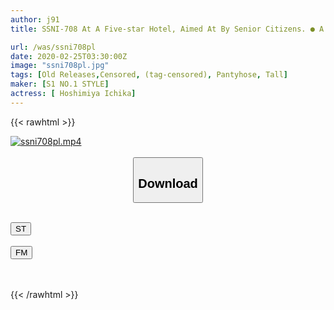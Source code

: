 ```yaml
---
author: j91
title: SSNI-708 At A Five-star Hotel, Aimed At By Senior Citizens. ● A Luxurious Hotel Employee Who Was Forced To Sexual Room Service Every Time An Extension From The Room 415 To The Front Desk Was Committed ● Kazuka Hoshimiya

url: /was/ssni708pl
date: 2020-02-25T03:30:00Z
image: "ssni708pl.jpg"
tags: [Old Releases,Censored, (tag-censored), Pantyhose, Tall]
maker: [S1 NO.1 STYLE]
actress: [ Hoshimiya Ichika]
---
```



{{< rawhtml >}}

<div class="video" data-videoid="7jB46rlKPQtA6oa">
    <a href="javascript:;">
        <img src="/was/ssni708pl/ssni708pl.jpg" width="WIDTH" height="HEIGHT" alt="ssni708pl.mp4" loading="lazy">
    </a>
</div>

<script type="text/javascript" src="https://j91.asia/asset/on-demand-st.js"></script>

<br>
  <link rel="stylesheet" href="https://j91.asia/asset/bs5.css">
  
  <center>
  <button class="btn btn-primary" type="button" data-bs-toggle="collapse" data-bs-target=".multi-collapse" aria-expanded="false" aria-controls="multiCollapseExample1 multiCollapseExample2"><h2>Download</h2></button></center>
</p>
<div class="row">
  <div class="col">
    <div class="collapse multi-collapse" id="multiCollapseExample1">
      <div class="card card-body">
	      	      <br>
<div class="buttons">  
<a href="https://streamtape.to/v/7jB46rlKPQtA6oa" target="_blank"><button class="btn-hover color-3"><i class="fa fa-download"></i> ST</button></a></div>
    </div>
  </div>
</div>
  <div class="col">
    <div class="collapse multi-collapse" id="multiCollapseExample2">
      <div class="card card-body">
	      <br>
<div class="buttons">
    <a href="https://filemoon.sx/d/vt5zrk3cdkua" target="_blank"><button class="btn-hover color-8"><i class="fa fa-download"></i> FM</button></a></div>
<br><br>
      </div>
    </div>
  </div>
</div>

{{< /rawhtml >}}
